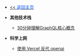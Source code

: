 <!-- ./_sidebar.md -->
- [<< <font color="#0056fd">返回主页</font>](/)
  
- **其他技术栈**
    - [30分钟理解GraphQL核心概念](./stack/other/30-minutes-to-understand-the-core-concepts-of-graphql.md)

- **科学上网**
	- [使用 Vercel 反代 openai](./stack/other/Using-Vercel-to-Reverse-Openai.md)